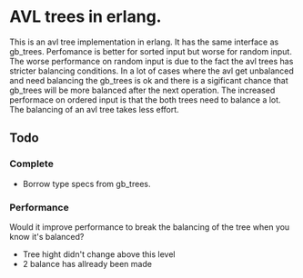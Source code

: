 # AVL trees in erlang.

This is an avl tree implementation in erlang. It has the same interface as gb_trees. 
Perfomance is better for sorted input but worse for random input. 
The worse performance on random input is due to the fact the avl trees has stricter balancing conditions. 
In a lot of cases where the avl get unbalanced and need balancing the gb_trees is ok and there is a sigificant chance that gb_trees will be more balanced after the next operation.
The increased performace on ordered input is that the both trees need to balance a lot. The balancing of an avl tree takes less effort.

## Todo
### Complete
 - Borrow type specs from gb_trees.

### Performance
Would it improve performance to break the balancing of the tree when you know it's balanced?
 - Tree hight didn't change above this level
 - 2 balance has allready been made
